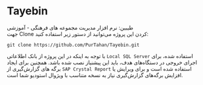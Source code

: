 # Tayebin
طیبین: نرم افزار مدیریت مجموعه های فرهنگی - آموزشی  
جهت Clone کردن این پروژه می‌توانید از دستور زیر استفاده کنید:

    git clone https://github.com/PurTahan/Tayebin.git
با توجه به اینکه در این پروژه از بانک اطلاعاتی `Local SQL Server` استفاده شده، برای اجرای خروجی در دستگاه‌های هدف، باید این پیشنیاز نصب شده باشد.
همچنین برای ایجاد برگه های گزارش‌گیری از `SAP Crystal Report` استفاده شده است و برای ویرایش یا افزایش برگه‌های گزارش‌گیری نیاز به نسخه متناسب با ویژوال استودیو شما است.